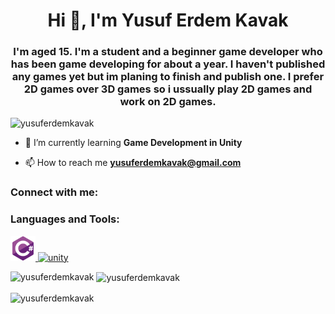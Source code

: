 <h1 align="center">Hi 👋, I'm Yusuf Erdem Kavak</h1>
<h3 align="center">I'm aged 15. I'm a student and a beginner game developer who has been game developing for about a year. I haven't published any games yet but im planing to finish and publish one. I prefer 2D games over 3D games so i ussually play 2D games and work on 2D games.</h3>

<p align="left"> <img src="https://komarev.com/ghpvc/?username=yusuferdemkavak&label=Profile%20views&color=0e75b6&style=flat" alt="yusuferdemkavak" /> </p>

- 🌱 I’m currently learning **Game Development in Unity**

- 📫 How to reach me **yusuferdemkavak@gmail.com**

<h3 align="left">Connect with me:</h3>
<p align="left">
</p>

<h3 align="left">Languages and Tools:</h3>
<p align="left"> <a href="https://www.w3schools.com/cs/" target="_blank" rel="noreferrer"> <img src="https://raw.githubusercontent.com/devicons/devicon/master/icons/csharp/csharp-original.svg" alt="csharp" width="40" height="40"/> </a> <a href="https://unity.com/" target="_blank" rel="noreferrer"> <img src="https://www.vectorlogo.zone/logos/unity3d/unity3d-icon.svg" alt="unity" width="40" height="40"/> </a> </p>

<p><img align="left" src="https://github-readme-stats.vercel.app/api/top-langs?username=yusuferdemkavak&show_icons=true&locale=en&layout=compact" alt="yusuferdemkavak" /></p>

<p>&nbsp;<img align="center" src="https://github-readme-stats.vercel.app/api?username=yusuferdemkavak&show_icons=true&locale=en" alt="yusuferdemkavak" /></p>

<p><img align="center" src="https://github-readme-streak-stats.herokuapp.com/?user=yusuferdemkavak&" alt="yusuferdemkavak" /></p>